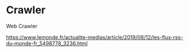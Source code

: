 # Crawler
Web Crawler

https://www.lemonde.fr/actualite-medias/article/2019/08/12/les-flux-rss-du-monde-fr_5498778_3236.html
